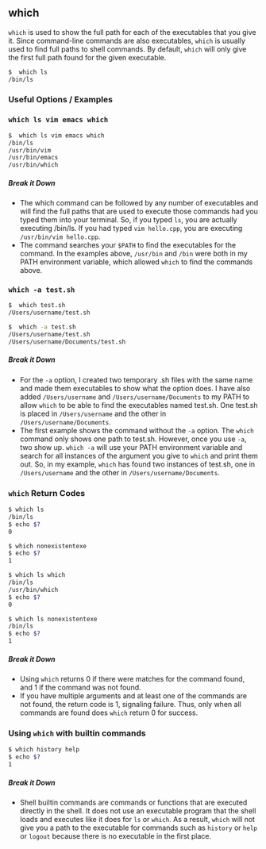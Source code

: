 ---
---

which
--

`which` is used to show the full path for each of the executables that you give it. Since command-line commands are also executables, `which` is usually used to find full paths to shell commands. By default, `which` will only give the first full path found for the given executable.

~~~ bash
$  which ls
/bin/ls
~~~

<!--more-->

### Useful Options / Examples


### `which ls vim emacs which`
~~~ bash
$  which ls vim emacs which
/bin/ls
/usr/bin/vim
/usr/bin/emacs
/usr/bin/which
~~~

##### Break it Down
 * The which command can be followed by any number of executables and will find the full paths that 
   are used to execute those commands had you typed them into your terminal. So, if you typed `ls`, you are actually executing /bin/ls. If you had typed `vim hello.cpp`, you are executing `/usr/bin/vim hello.cpp`. 
 * The command searches your `$PATH` to find the executables for the command. In the examples above, 
   `/usr/bin` and `/bin` were both in my PATH environment variable, which allowed `which` to find the commands above.


### `which -a test.sh`
~~~ bash
$  which test.sh
/Users/username/test.sh

$  which -a test.sh
/Users/username/test.sh
/Users/username/Documents/test.sh
~~~

##### Break it Down
 * For the `-a` option, I created two temporary .sh files with the same name and made them executables to
   show what the option does. I have also added `/Users/username` and `/Users/username/Documents` to my PATH to allow `which` to be able to find the executables named test.sh. One test.sh is placed in 
   `/Users/username` and the other in `/Users/username/Documents`. 
 * The first example shows the command without the `-a` option. The `which` command only shows one path
   to test.sh. However, once you use `-a`, two show up. `which -a` will use your PATH environment variable and search for all instances of the argument you give to `which` and print them out. So, in my example, `which` has found two instances of test.sh, one in `/Users/username` and the other in `/Users/username/Documents`.


### `which` Return Codes
~~~ bash
$ which ls
/bin/ls
$ echo $?
0

$ which nonexistentexe
$ echo $?
1

$ which ls which
/bin/ls
/usr/bin/which
$ echo $?
0

$ which ls nonexistentexe
/bin/ls
$ echo $?
1
~~~

##### Break it Down
 * Using `which` returns 0 if there were matches for the command found, and 1 if the command was not
   found.
 * If you have multiple arguments and at least one of the commands are not found, the return code
   is 1, signaling failure. Thus, only when all commands are found does `which` return 0 for success.


### Using `which` with builtin commands
~~~ bash
$ which history help
$ echo $?
1
~~~

##### Break it Down
 * Shell builtin commands are commands or functions that are executed directly in the
   shell. It does not use an executable program that the shell loads and executes like it does for `ls` or `which`. As a result, `which` will not give you a path to the executable for commands such as `history` or `help` or `logout` because there is no executable in the first place.     

